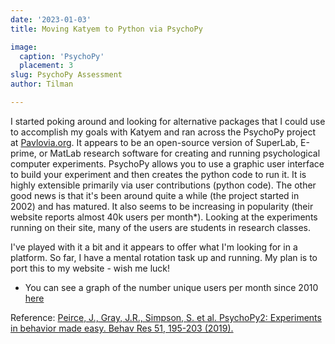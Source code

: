 ```yaml
---
date: '2023-01-03'
title: Moving Katyem to Python via PsychoPy

image:
  caption: 'PsychoPy'
  placement: 3
slug: PsychoPy Assessment
author: Tilman

---
```


I started poking around and looking for alternative packages that I could use to accomplish my goals with Katyem and ran across the PsychoPy project at [Pavlovia.org](https://psychopy.org/index.html).  It appears to be an open-source version of SuperLab, E-prime, or MatLab research software for creating and running psychological computer experiments. PsychoPy allows you to use a graphic user interface to build your experiment and then creates the python code to run it. It is  highly extensible primarily via user contributions (python code). The other good news is that it's been around quite a while (the project started in 2002) and has matured. It also seems to be increasing in popularity (their website reports almost 40k users per month*). Looking at the experiments running on their site, many of the users are students in research classes.

I've played with it a bit and it appears to offer what I'm looking for in a platform. So far, I have a mental rotation task up and running. My plan is to port this to my website - wish me luck!

* You can see a graph of the number unique users per month since 2010 [here]()

Reference:
[Peirce, J., Gray, J.R., Simpson, S. et al. PsychoPy2: Experiments in behavior made easy. Behav Res 51, 195-203 (2019).](https://doi.org/10.3758/s13428-018-01193-y)
